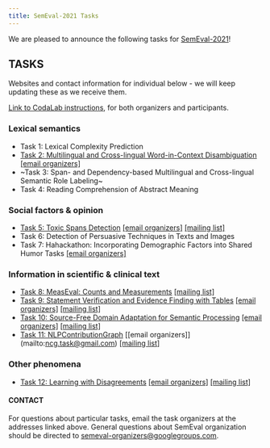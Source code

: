 ```yaml
---
title: SemEval-2021 Tasks
---
```


We are pleased to announce the following tasks for [SemEval-2021](https://semeval.github.io/SemEval2021)!

## TASKS
Websites and contact information for individual below - we will keep updating these as we receive them. 

[Link to CodaLab instructions](https://semeval.github.io/SemEval2021/codaLab), for both organizers and participants.

### Lexical semantics

- Task 1: Lexical Complexity Prediction
- [Task 2: Multilingual and Cross-lingual Word-in-Context Disambiguation](https://competitions.codalab.org/competitions/25825) [[email organizers]](mailto:mcl-wic@googlegroups.com)
- ~Task 3: Span- and Dependency-based Multilingual and Cross-lingual Semantic Role Labeling~
- Task 4: Reading Comprehension of Abstract Meaning

### Social factors & opinion

- [Task 5: Toxic Spans Detection](https://sites.google.com/view/toxicspans) [[email organizers]](mailto:toxic-spans-organisers@googlegroups.com) [[mailing list]](mailto:toxic-spans@googlegroups.com)
- Task 6: Detection of Persuasive Techniques in Texts and Images
- Task 7: Hahackathon: Incorporating Demographic Factors into Shared Humor Tasks [[email organizers]](mailto:hahackathon@googlegroups.com)

### Information in scientific & clinical text

- [Task 8: MeasEval: Counts and Measurements](https://competitions.codalab.org/competitions/25770) [[mailing list]](mailto:measeval-semeval-2021@googlegroups.com)
- [Task 9: Statement Verification and Evidence Finding with Tables](https://sites.google.com/view/sem-tab-facts) [[email organizers]](mailto:semtabfacts.task.organizers@gmail.com) [[mailing list]](mailto:semtabfacts.task.participants@gmail.com)
- [Task 10: Source-Free Domain Adaptation for Semantic Processing](https://machine-learning-for-medical-language.github.io/source-free-domain-adaptation/) [[email organizers]](mailto:source-free-domain-adaptation@googlegroups.com) [[mailing list]](mailto:source-free-domain-adaptation-participants@googlegroups.com)
- [Task 11: NLPContributionGraph](https://ncg-task.github.io/) [[email organizers]] (mailto:ncg.task@gmail.com) [[mailing list]](mailto:ncg-task-semeval-2021@googlegroups.com)

### Other phenomena

- [Task 12: Learning with Disagreements](https://sites.google.com/view/semeval2021-task12/home) [[email organizers]](mailto:semeval-task12-organizers@googlegroups.com) [[mailing list]](mailto:semeval-task12-participants@googlegroups.com)


#### CONTACT
For questions about particular tasks, email the task organizers at the addresses linked above. General questions about SemEval organization should be directed to <semeval-organizers@googlegroups.com>.
